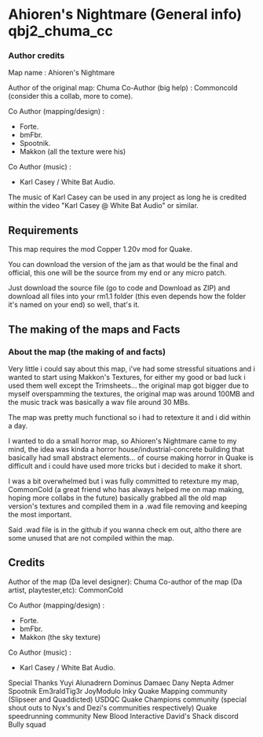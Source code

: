 # Ahioren's Nightmare (General info) qbj2_chuma_cc

### Author credits

Map name : Ahioren's Nightmare

Author of the original map: Chuma
Co-Author (big help) : Commoncold 
(consider this a collab, more to come).

Co Author (mapping/design) : 
- Forte.
- bmFbr.
- Spootnik.
- Makkon (all the texture were his)

Co Author (music) :
- Karl Casey / White Bat Audio. 

The music of Karl Casey can be used in any project as long he is credited within the video "Karl Casey @ White Bat Audio" or similar.
 
## Requirements

This map requires the mod Copper 1.20v mod for Quake.

You can download the version of the jam as that would be the final and official, this one will be the source from my end or any micro patch.

Just download the source file (go to code and Download as ZIP) and download all files into your rm1.1 folder (this even depends how the folder it's named on your end) so well, that's it.
## The making of the maps and Facts

### About the map (the making of and facts)
Very little i could say about this map, i've had some stressful situations and i wanted to start using Makkon's Textures, for either my good or bad luck i used them well except the Trimsheets... the original map got bigger due to myself overspamming the textures, the original map was around 100MB and the music track was basically a wav file around 30 MBs.

The map was pretty much functional so i had to retexture it and i did within a day.

I wanted to do a small horror map, so Ahioren's Nightmare came to my mind, the idea was kinda a horror house/industrial-concrete building that basically had small abstract elements... of course making horror in Quake is difficult and i could have used more tricks but i decided to make it short.

I was a bit overwhelmed but i was fully committed to retexture my map, CommonCold (a great friend who has always helped me on map making, hoping more collabs in the future) basically grabbed all the old map version's textures and compiled them in a .wad file removing and keeping the most important.

Said .wad file is in the github if you wanna check em out, altho there are some unused that are not compiled within the map.

## Credits 

Author of the map (Da level designer): Chuma
Co-author of the map (Da artist, playtester,etc): CommonCold

Co Author (mapping/design) : 
- Forte.
- bmFbr.
- Makkon (the sky texture)


Co Author (music) :
- Karl Casey / White Bat Audio. 

Special Thanks
Yuyi
Alunadrern
Dominus
Damaec
Dany
Nepta
Admer
Spootnik
Em3raldTig3r
JoyModulo
Inky
Quake Mapping community (Slipseer and Quaddicted)
USDQC
Quake Champions community (special shout outs to Nyx's and Dezi's communities respectively)
Quake speedrunning community
New Blood Interactive
David's Shack discord
Bully squad
